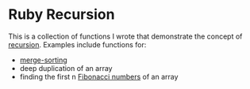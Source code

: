 # Ruby Recursion

This is a collection of functions I wrote that demonstrate the concept of <a href="http://en.wikipedia.org/wiki/Recursion_(computer_science)" target="_blank">recursion</a>. Examples include functions for:

* <a href="http://en.wikipedia.org/wiki/Merge_sort" target="_blank">merge-sorting</a>
* deep duplication of an array
* finding the first n <a href="http://en.wikipedia.org/wiki/Fibonacci_numbers" target="_blank">Fibonacci numbers</a> of an array

